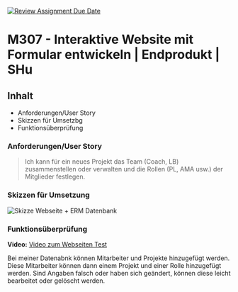 [![Review Assignment Due Date](https://classroom.github.com/assets/deadline-readme-button-22041afd0340ce965d47ae6ef1cefeee28c7c493a6346c4f15d667ab976d596c.svg)](https://classroom.github.com/a/nn5eRUV8)
# M307 - Interaktive Website mit Formular entwickeln | Endprodukt | SHu

## Inhalt

 - Anforderungen/User Story
 - Skizzen für Umsetzbg
 - Funktionsüberprüfung

### Anforderungen/User Story
> Ich kann für ein neues Projekt das Team (Coach, LB) zusammenstellen oder verwalten und die Rollen (PL, AMA usw.) der Mitglieder festlegen.

### Skizzen für Umsetzung
![Skizze Webseite + ERM Datenbank](https://github.com/user-attachments/assets/e9a52459-f8d9-42ff-8cd4-121562d8f4e5)

### Funktionsüberprüfung
**Video:**
<a href="[https://sbw-my.sharepoint.com/:v:/g/personal/sean_hug_sbw-media_ch/EbsTnW5BlxdGkaPYlYUY0NQB_7cCSrTyz1D4RuvrKM8foA?e=AIRZfb]" target="_blank">Video zum Webseiten Test</a>

Bei meiner Datenabnk können Mitarbeiter und Projekte hinzugefügt werden. Diese Mitarbeiter können dann einem Projekt und einer Rolle hinzugefügt werden. Sind Angaben falsch oder haben sich geändert, können diese leicht bearbeitet oder gelöscht werden.
